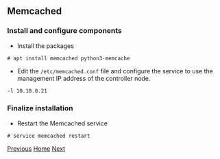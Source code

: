 ## Memcached

### Install and configure components
- Install the packages

```
# apt install memcached python3-memcache
```

- Edit the ```/etc/memcached.conf``` file and configure the service to use the management IP address of the controller node.
```bash
-l 10.10.0.21
```

### Finalize installation
- Restart the Memcached service
```
# service memcached restart
```

[Previous](https://github.com/kukkalli/OpenStack/blob/master/environment-setup/rabbitmq.md#message-queue)
[Home](https://github.com/kukkalli/OpenStack#environment-setup)
[Next](https://github.com/kukkalli/OpenStack/blob/master/environment-setup/etcd.md#etcd)